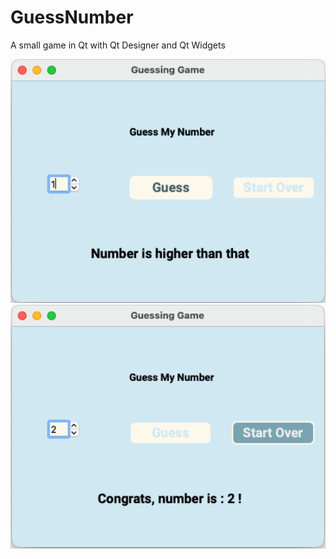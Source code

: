 # GuessNumber
A small game in Qt with Qt Designer and Qt Widgets

<p>
  <img src="screenshot-01.png" width="550"/>
  <img src="screenshot-02.png" width="550"/> 
</p>
